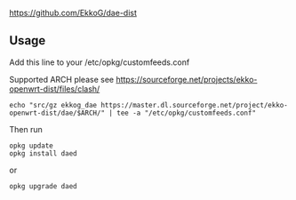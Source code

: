 https://github.com/EkkoG/dae-dist

## Usage

Add this line to your /etc/opkg/customfeeds.conf

Supported ARCH please see https://sourceforge.net/projects/ekko-openwrt-dist/files/clash/
```
echo "src/gz ekkog_dae https://master.dl.sourceforge.net/project/ekko-openwrt-dist/dae/$ARCH/" | tee -a "/etc/opkg/customfeeds.conf"
``````

Then run

```
opkg update
opkg install daed
```

or

```
opkg upgrade daed
```